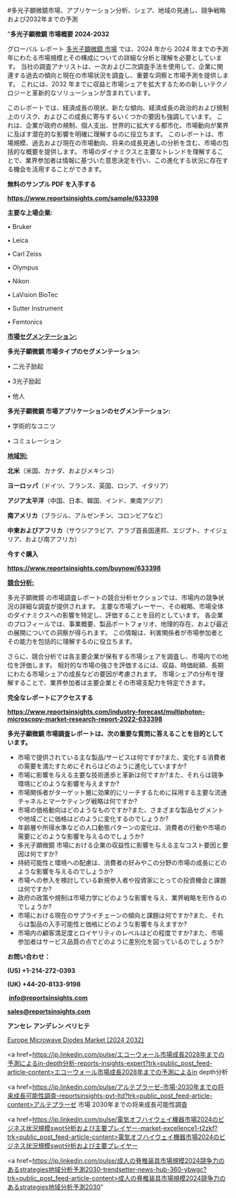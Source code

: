 #多光子顕微鏡市場、アプリケーション分析、シェア、地域の見通し、競争戦略および2032年までの予測

"<strong>多光子顕微鏡 市場概要 2024-2032</strong>

グローバル レポート <a href=https://www.reportsinsights.com/sample/633398>多光子顕微鏡 市場</a> では、2024 年から 2024 年までの予測年にわたる市場規模とその構成についての詳細な分析と理解を必要としています。 当社の調査アナリストは、一次および二次調査手法を使用して、企業に関連する過去の傾向と現在の市場状況を調査し、重要な洞察と市場予測を提供します。 これには、2032 年までに収益と市場シェアを拡大​​するための新しいテクノロジーと革新的なソリューションが含まれています。

このレポートでは、経済成長の現状、新たな傾向、経済成長の政治的および規制上のリスク、およびこの成長に寄与するいくつかの要因も強調しています。 これは、企業が政府の規制、個人支出、世界的に拡大する都市化、市場動向が業界に及ぼす潜在的な影響を明確に理解するのに役立ちます。 このレポートは、市場規模、過去および現在の市場動向、将来の成長見通しの分析を含む、市場の包括的な概要を提供します。 市場のダイナミクスと主要なトレンドを理解することで、業界参加者は情報に基づいた意思決定を行い、この進化する状況に存在する機会を活用することができます。

<strong><b>無料のサンプル PDF を入手する</b></strong>

<a href=https://www.reportsinsights.com/sample/633398><strong><u>https://www.reportsinsights.com/sample/633398</u></strong></a>

<strong>主要な上場企業:</strong>

• Bruker

• Leica

• Carl Zeiss

• Olympus

• Nikon

• LaVision BioTec

• Sutter Instrument

• Femtonics

<strong><u>市場セグメンテーション</u></strong><strong><u>:</u></strong>

<strong>多光子顕微鏡 市場タイプのセグメンテーション:</strong>

• 二光子励起

• 3光子励起

• 他人

<strong>多光子顕微鏡 市場アプリケーションのセグメンテーション:</strong>

• 学術的なユニツ

• コミュレーション

<strong><u>地域別</u></strong><strong><u>:</u></strong>

<strong>北米</strong>（米国、カナダ、およびメキシコ）

<strong>ヨーロッパ</strong>（ドイツ、フランス、英国、ロシア、イタリア）

<strong>アジア太平洋</strong>（中国、日本、韓国、インド、東南アジア）

<strong>南アメリカ</strong>（ブラジル、アルゼンチン、コロンビアなど）

<strong>中東およびアフリカ</strong>（サウジアラビア、アラブ首長国連邦、エジプト、ナイジェリア、および南アフリカ）

<strong>今すぐ購入</strong>

<a href=https://www.reportsinsights.com/buynow/633398><strong><u>https://www.reportsinsights.com/buynow/633398</u></strong></a>

<strong><u>競合分析:</u></strong>

多光子顕微鏡 の市場調査レポートの競合分析セクションでは、市場内の競争状況の詳細な調査が提供されます。 主要な市場プレーヤー、その戦略、市場全体のダイナミクスへの影響を特定し、評価することを目的としています。 各企業のプロフィールでは、事業概要、製品ポートフォリオ、地理的存在、および最近の展開についての洞察が得られます。 この情報は、利害関係者が市場参加者とその能力を包括的に理解するのに役立ちます。

さらに、競合分析では各主要企業が保有する市場シェアを調査し、市場内での地位を評価します。 相対的な市場の強さを評価するには、収益、時価総額、長期にわたる市場シェアの成長などの要因が考慮されます。 市場シェアの分布を理解することで、業界参加者は主要企業とその市場支配力を特定できます。

<strong>完全なレポートにアクセスする</strong>

<a href=https://www.reportsinsights.com/industry-forecast/multiphoton-microscopy-market-research-report-2022-633398><strong><u><b>https://www.reportsinsights.com/industry-forecast/multiphoton-microscopy-market-research-report-2022-633398</b></u></strong></a>

<strong><b>多光子顕微鏡 市場調査レポートは、次の重要な質問に答えることを目的としています。</b></strong>
<ul>
  <li>市場で提供されている主な製品/サービスは何ですか?また、変化する消費者の需要を満たすためにそれらはどのように進化していますか?</li>
  <li>市場に影響を与える主要な技術進歩と革新は何ですか?また、それらは競争環境にどのような影響を与えますか?</li>
  <li>市場関係者がターゲット層に効果的にリーチするために採用する主要な流通チャネルとマーケティング戦略は何ですか?</li>
  <li>市場の価格動向はどのようなものですか?また、さまざまな製品セグメントや地域ごとに価格はどのように変化するのでしょうか?</li>
  <li>年齢層や所得水準などの人口動態パターンの変化は、消費者の行動や市場の需要にどのような影響を与えるのでしょうか?</li>
  <li>多光子顕微鏡 市場における企業の収益性に影響を与える主なコスト要因と要因は何ですか?</li>
  <li>持続可能性と環境への配慮は、消費者の好みやこの分野の市場の成長にどのような影響を与えるのでしょうか?</li>
  <li>市場への参入を検討している新規参入者や投資家にとっての投資機会と課題は何ですか?</li>
  <li>政府の政策や規制は市場力学にどのような影響を与え、業界戦略を形作るのでしょうか?</li>
  <li>市場における現在のサプライチェーンの傾向と課題は何ですか?また、それらは製品の入手可能性と価格にどのような影響を与えますか?</li>
  <li>市場内の顧客満足度とロイヤリティのレベルはどの程度ですか?また、市場参加者はサービス品質の点でどのように差別化を図っているのでしょうか?</li>
</ul>
<strong>お問い合わせ：</strong>

<strong>(US) +1-214-272-0393</strong>

<strong>(UK) +44-20-8133-9198</strong>

<strong> </strong><a href=info@reportsinsights.com><strong><u>info@reportsinsights.com</u></strong></a>

<a href=sales@reportsinsights.com><strong><u>sales@reportsinsights.com</u></strong></a>

<strong>アンセレ アンデレン ベリヒテ</strong>

<a href=https://www.linkedin.com/pulse/europe-microwave-diodes-markets-strategic-view-tzbwf/>Europe Microwave Diodes Market [2024 2032]</a>

<a href=https://jp.linkedin.com/pulse/エコーウォール市場成長2028年までの予測によるin-depth分析-reports-insights-expert?trk=public_post_feed-article-content>エコーウォール市場成長2028年までの予測によるin depth分析</a>

<a href=https://jp.linkedin.com/pulse/アルテプラーゼ-市場-2030年までの将来成長可能性調査-reportsinsights-pvt-ltd?trk=public_post_feed-article-content>アルテプラーゼ 市場 2030年までの将来成長可能性調査</a>

<a href=https://jp.linkedin.com/pulse/電気オフハイウェイ機器市場2024のビジネス状況規模swot分析および主要プレイヤー-market-excellence1-t2zkf?trk=public_post_feed-article-content>電気オフハイウェイ機器市場2024のビジネス状況規模swot分析および主要プレイヤー</a>

<a href=https://jp.linkedin.com/pulse/成人の脊椎装具市場規模2024競争力のあるstrategies地域分析予測2030-trendsetter-news-hub-360-ybwgc?trk=public_post_feed-article-content>成人の脊椎装具市場規模2024競争力のあるstrategies地域分析予測2030</a>"
